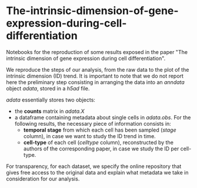 # The-intrinsic-dimension-of-gene-expression-during-cell-differentiation
Notebooks for the reproduction of some results exposed in the paper "The intrinsic dimension of gene expression during cell differentiation".

We reproduce the steps of our analysis, from the raw data to the plot of the intrinsic dimension (ID) trend.
It is important to note that we do not report here the preliminary step consisting in arranging the data into an *anndata* object *adata*, stored in a *h5ad* file. 

*adata* essentially stores two objects:
- the **counts** matrix in *adata.X*
- a dataframe containing metadata about single cells in *adata.obs*. For the following results, the necessary piece of information consists in:
    - **temporal stage** from which each cell has been sampled (*stage* column), in case we want to study the ID trend in time.
    - **cell-type** of each cell (*celltype* column), reconstructed by the authors of the corresponding paper, in case we study the ID per cell-type.

For transparency, for each dataset, we specify the online repository that gives free access to the original data and explain what metadata we take in consideration for our analysis.
